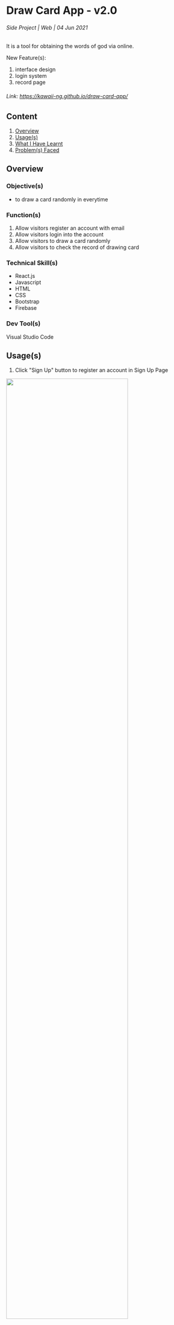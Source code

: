 # Draw Card App - v2.0
###### Side Project | Web | 04 Jun 2021
It is a tool for obtaining the words of god via online. 

New Feature(s): 
1. interface design
2. login system
3. record page

###### Link: https://kawaii-ng.github.io/draw-card-app/

## Content 
<ol>
  <li><a href="#overview">Overview</a></li>
  <li><a href="#usage">Usage(s)</a></li>
  <li><a href="#what">What I Have Learnt</a></li>
  <li><a href="#problem">Problem(s) Faced</a></li>
</ol>

<a id="overview" />

## Overview
### Objective(s)
- to draw a card randomly in everytime

### Function(s)
1. Allow visitors register an account with email
2. Allow visitors login into the account 
3. Allow visitors to draw a card randomly
4. Allow visitors to check the record of drawing card

### Technical Skill(s)
- React.js
- Javascript
- HTML
- CSS
- Bootstrap
- Firebase 

### Dev Tool(s)
Visual Studio Code

<a id="usage" />

## Usage(s)
1. Click "Sign Up" button to register an account in Sign Up Page 
<img src="https://user-images.githubusercontent.com/55972286/121675393-ec8e4380-cae5-11eb-8b6a-4dabe70cb0ea.PNG" width="80%">


2. If the password is not matched wiht confirmed password or some field are blank, it will shows error message
<img src="https://user-images.githubusercontent.com/55972286/121675606-337c3900-cae6-11eb-9479-bd8d7466ac4d.PNG" width="80%">

3. If the password or email is wrong, it will show the error message. Please m
ake sure the email and password is right when logging in. 
<img src="https://user-images.githubusercontent.com/55972286/121675801-73dbb700-cae6-11eb-8791-3b1231c3ed96.PNG" width="80%">

4. If you forgot your password, please click "Forgot password?". It will direct you to the page of resetting password. After entering an email, a email will be sent automatically to you to reset the password. 
<img src="https://user-images.githubusercontent.com/55972286/121675932-a2f22880-cae6-11eb-91d1-b4f13c13e02b.PNG" width="80%">
<a id="what" />

5. When you login sucessfully, you can click "Draw Your Card" button to draw your card. 
<img src="https://user-images.githubusercontent.com/55972286/121676261-01b7a200-cae7-11eb-8bb2-be6c258f3a98.gif" width="80%">

6. Click "Draw Again" button to draw the card again. 
<img src="https://user-images.githubusercontent.com/55972286/121676576-5e1ac180-cae7-11eb-8580-2c7e716e4ee8.gif" width="80%">

7. Click "Check My Record" to check your record of drawing card. 
<img src="https://user-images.githubusercontent.com/55972286/121676663-77237280-cae7-11eb-99f5-426a4441c7b8.PNG" width="80%">

8. Click "Logout" button to logout

## What I Have Learnt?
### Update soon 

<a id="problem" />

## Problem(s) Faced
### Update soon

